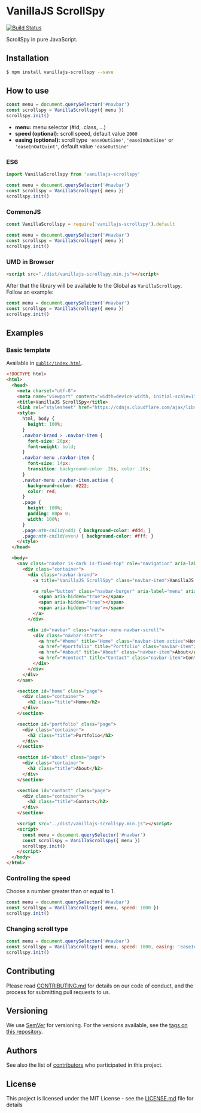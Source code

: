 # VanillaJS ScrollSpy

[![Build Status](https://travis-ci.org/ederssouza/vanillajs-scrollspy.svg?branch=master)](https://travis-ci.org/ederssouza/vanillajs-scrollspy)

ScrollSpy in pure JavaScript.

## Installation

```bash
$ npm install vanillajs-scrollspy --save
```

## How to use

```javascript
const menu = document.querySelector('#navbar')
const scrollspy = VanillaScrollspy({ menu })
scrollspy.init()
```

- **menu:** menu selector (#id, .class, ...)
- **speed (optional):** scroll speed, default value `2000`
- **easing (optional):** scroll type `'easeOutSine'`, `'easeInOutSine'` or `'easeInOutQuint'`, default value `'easeOutSine'`

### ES6

```javascript
import VanillaScrollspy from 'vanillajs-scrollspy'

const menu = document.querySelector('#navbar')
const scrollspy = VanillaScrollspy({ menu })
scrollspy.init()
```

### CommonJS

```javascript
const VanillaScrollspy = require('vanillajs-scrollspy').default

const menu = document.querySelector('#navbar')
const scrollspy = VanillaScrollspy({ menu })
scrollspy.init()
```

### UMD in Browser

```html
<script src="./dist/vanillajs-scrollspy.min.js"></script>
```

After that the library will be available to the Global as `VanillaScrollspy`. Follow an example:

``` javascript
const menu = document.querySelector('#navbar')
const scrollspy = VanillaScrollspy({ menu })
scrollspy.init()
```

## Examples

### Basic template

Available in [`public/index.html`](public/index.html).

``` html
<!DOCTYPE html>
<html>
  <head>
    <meta charset="utf-8">
    <meta name="viewport" content="width=device-width, initial-scale=1">
    <title>VanillaJS ScrollSpy</title>
    <link rel="stylesheet" href="https://cdnjs.cloudflare.com/ajax/libs/bulma/0.7.1/css/bulma.min.css">
    <style>
      html, body {
        height: 100%;
      }
      .navbar-brand > .navbar-item {
        font-size: 20px;
        font-weight: bold;
      }
      .navbar-menu .navbar-item {
        font-size: 14px;
        transition: background-color .26s, color .26s;
      }
      .navbar-menu .navbar-item.active {
        background-color: #222;
        color: red;
      }
      .page {
        height: 100%;
        padding: 80px 0;
        width: 100%;
      }
      .page:nth-child(odd) { background-color: #ddd; }
      .page:nth-child(even) { background-color: #fff; }
    </style>
  </head>

  <body>
    <nav class="navbar is-dark is-fixed-top" role="navigation" aria-label="main navigation">
      <div class="container">
        <div class="navbar-brand">
          <a title="VanillaJS ScrollSpy" class="navbar-item">VanillaJS ScrollSpy</a>

          <a role="button" class="navbar-burger" aria-label="menu" aria-expanded="false">
            <span aria-hidden="true"></span>
            <span aria-hidden="true"></span>
            <span aria-hidden="true"></span>
          </a>
        </div>

        <div id="navbar" class="navbar-menu navbar-scroll">
          <div class="navbar-start">
            <a href="#home" title="Home" class="navbar-item active">Home</a>
            <a href="#portfolio" title="Portfolio" class="navbar-item">Portfolio</a>
            <a href="#about" title="About" class="navbar-item">About</a>
            <a href="#contact" title="Contact" class="navbar-item">Contact</a>
          </div>
        </div>
      </div>
    </nav>

    <section id="home" class="page">
      <div class="container">
        <h2 class="title">Home</h2>
      </div>
    </section>

    <section id="portfolio" class="page">
      <div class="container">
        <h2 class="title">Portfolio</h2>
      </div>
    </section>

    <section id="about" class="page">
      <div class="container">
        <h2 class="title">About</h2>
      </div>
    </section>

    <section id="contact" class="page">
      <div class="container">
        <h2 class="title">Contact</h2>
      </div>
    </section>

    <script src="../dist/vanillajs-scrollspy.min.js"></script>
    <script>
      const menu = document.querySelector('#navbar')
      const scrollspy = VanillaScrollspy({ menu })
      scrollspy.init()
    </script>
  </body>
</html>
```

### Controlling the speed
Choose a number greater than or equal to 1.

``` javascript
const menu = document.querySelector('#navbar')
const scrollspy = VanillaScrollspy({ menu, speed: 1000 })
scrollspy.init()
```

### Changing scroll type

``` javascript
const menu = document.querySelector('#navbar')
const scrollspy = VanillaScrollspy({ menu, speed: 1000, easing: 'easeInOutQuint' })
scrollspy.init()
```

## Contributing

Please read [CONTRIBUTING.md](https://gist.github.com/PurpleBooth/b24679402957c63ec426) for details on our code of conduct, and the process for submitting pull requests to us.

## Versioning

We use [SemVer](http://semver.org/) for versioning. For the versions available, see the [tags on this repository](https://github.com/ederssouza/vanillajs-scrollspy/tags).

## Authors

See also the list of [contributors](https://github.com/ederssouza/vanillajs-scrollspy/contributors) who participated in this project.

## License

This project is licensed under the MIT License - see the [LICENSE.md](LICENSE.md) file for details
